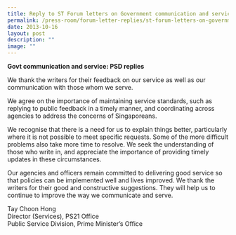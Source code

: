 ```yaml
---
title: Reply to ST Forum letters on Government communication and service
permalink: /press-room/forum-letter-replies/st-forum-letters-on-government-communication-and-service/
date: 2013-10-16
layout: post
description: ""
image: ""
---
```

**Govt communication and service: PSD replies**

We thank the writers for their feedback on our service as well as our communication with those whom we serve.   
  
We agree on the importance of maintaining service standards, such as replying to public feedback in a timely manner, and coordinating across agencies to address the concerns of Singaporeans.   
  
We recognise that there is a need for us to explain things better, particularly where it is not possible to meet specific requests. Some of the more difficult problems also take more time to resolve. We seek the understanding of those who write in, and appreciate the importance of providing timely updates in these circumstances.   
  
Our agencies and officers remain committed to delivering good service so that policies can be implemented well and lives improved. We thank the writers for their good and constructive suggestions. They will help us to continue to improve the way we communicate and serve.   
  
  
Tay Choon Hong  
Director (Services), PS21 Office  
Public Service Division, Prime Minister’s Office